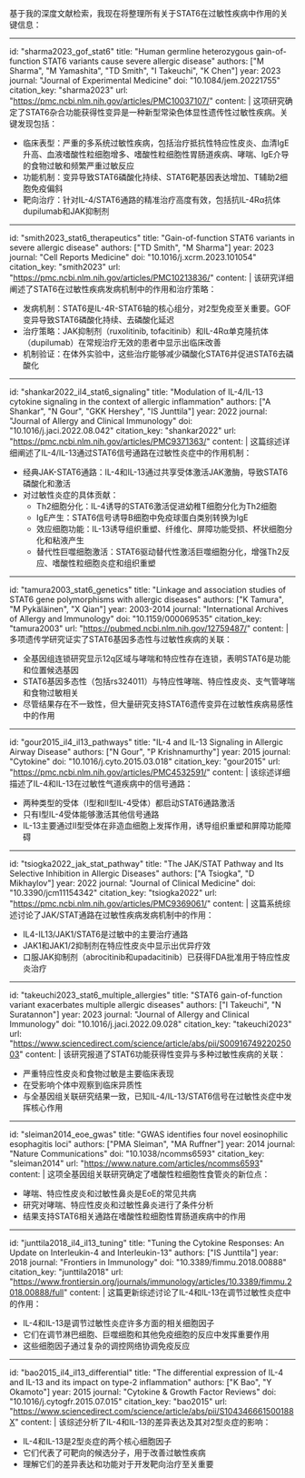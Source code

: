 基于我的深度文献检索，我现在将整理所有关于STAT6在过敏性疾病中作用的关键信息：

----
id: "sharma2023_gof_stat6"
title: "Human germline heterozygous gain-of-function STAT6 variants cause severe allergic disease"
authors: ["M Sharma", "M Yamashita", "TD Smith", "I Takeuchi", "K Chen"]
year: 2023
journal: "Journal of Experimental Medicine"
doi: "10.1084/jem.20221755"
citation_key: "sharma2023"
url: "https://pmc.ncbi.nlm.nih.gov/articles/PMC10037107/"
content: |
  这项研究确定了STAT6杂合功能获得性变异是一种新型常染色体显性遗传性过敏性疾病。关键发现包括：
  - 临床表型：严重的多系统过敏性疾病，包括治疗抵抗性特应性皮炎、血清IgE升高、血液嗜酸性粒细胞增多、嗜酸性粒细胞性胃肠道疾病、哮喘、IgE介导的食物过敏和频繁严重过敏反应
  - 功能机制：变异导致STAT6磷酸化持续、STAT6靶基因表达增加、T辅助2细胞免疫偏斜
  - 靶向治疗：针对IL-4/STAT6通路的精准治疗高度有效，包括抗IL-4Rα抗体dupilumab和JAK抑制剂

----
id: "smith2023_stat6_therapeutics"
title: "Gain-of-function STAT6 variants in severe allergic disease"
authors: ["TD Smith", "M Sharma"]
year: 2023
journal: "Cell Reports Medicine"
doi: "10.1016/j.xcrm.2023.101054"
citation_key: "smith2023"
url: "https://pmc.ncbi.nlm.nih.gov/articles/PMC10213836/"
content: |
  该研究详细阐述了STAT6在过敏性疾病发病机制中的作用和治疗策略：
  - 发病机制：STAT6是IL-4R-STAT6轴的核心组分，对2型免疫至关重要。GOF变异导致STAT6磷酸化持续、去磷酸化延迟
  - 治疗策略：JAK抑制剂（ruxolitinib, tofacitinib）和IL-4Rα单克隆抗体（dupilumab）在常规治疗无效的患者中显示出临床改善
  - 机制验证：在体外实验中，这些治疗能够减少磷酸化STAT6并促进STAT6去磷酸化

----
id: "shankar2022_il4_stat6_signaling"
title: "Modulation of IL-4/IL-13 cytokine signaling in the context of allergic inflammation"
authors: ["A Shankar", "N Gour", "GKK Hershey", "IS Junttila"]
year: 2022
journal: "Journal of Allergy and Clinical Immunology"
doi: "10.1016/j.jaci.2022.08.042"
citation_key: "shankar2022"
url: "https://pmc.ncbi.nlm.nih.gov/articles/PMC9371363/"
content: |
  这篇综述详细阐述了IL-4/IL-13通过STAT6信号通路在过敏性炎症中的作用机制：
  - 经典JAK-STAT6通路：IL-4和IL-13通过共享受体激活JAK激酶，导致STAT6磷酸化和激活
  - 对过敏性炎症的具体贡献：
    * Th2细胞分化：IL-4诱导的STAT6激活促进幼稚T细胞分化为Th2细胞
    * IgE产生：STAT6信号诱导B细胞中免疫球蛋白类别转换为IgE
    * 效应细胞功能：IL-13诱导组织重塑、纤维化、屏障功能受损、杯状细胞分化和粘液产生
    * 替代性巨噬细胞激活：STAT6驱动替代性激活巨噬细胞分化，增强Th2反应、嗜酸性粒细胞炎症和组织重塑

----
id: "tamura2003_stat6_genetics"
title: "Linkage and association studies of STAT6 gene polymorphisms with allergic diseases"
authors: ["K Tamura", "M Pykäläinen", "X Qian"]
year: 2003-2014
journal: "International Archives of Allergy and Immunology"
doi: "10.1159/000069535"
citation_key: "tamura2003"
url: "https://pubmed.ncbi.nlm.nih.gov/12759487/"
content: |
  多项遗传学研究证实了STAT6基因多态性与过敏性疾病的关联：
  - 全基因组连锁研究显示12q区域与哮喘和特应性存在连锁，表明STAT6是功能和位置候选基因
  - STAT6基因多态性（包括rs324011）与特应性哮喘、特应性皮炎、支气管哮喘和食物过敏相关
  - 尽管结果存在不一致性，但大量研究支持STAT6遗传变异在过敏性疾病易感性中的作用

----
id: "gour2015_il4_il13_pathways"
title: "IL-4 and IL-13 Signaling in Allergic Airway Disease"
authors: ["N Gour", "P Krishnamurthy"]
year: 2015
journal: "Cytokine"
doi: "10.1016/j.cyto.2015.03.018"
citation_key: "gour2015"
url: "https://pmc.ncbi.nlm.nih.gov/articles/PMC4532591/"
content: |
  该综述详细描述了IL-4和IL-13在过敏性气道疾病中的信号通路：
  - 两种类型的受体（I型和II型IL-4受体）都启动STAT6通路激活
  - 只有I型IL-4受体能够激活其他信号通路
  - IL-13主要通过II型受体在非造血细胞上发挥作用，诱导组织重塑和屏障功能障碍

----
id: "tsiogka2022_jak_stat_pathway"
title: "The JAK/STAT Pathway and Its Selective Inhibition in Allergic Diseases"
authors: ["A Tsiogka", "D Mikhaylov"]
year: 2022
journal: "Journal of Clinical Medicine"
doi: "10.3390/jcm11154342"
citation_key: "tsiogka2022"
url: "https://pmc.ncbi.nlm.nih.gov/articles/PMC9369061/"
content: |
  这篇系统综述讨论了JAK/STAT通路在过敏性疾病发病机制中的作用：
  - IL4-IL13/JAK1/STAT6是过敏中的主要治疗通路
  - JAK1和JAK1/2抑制剂在特应性皮炎中显示出优异疗效
  - 口服JAK抑制剂（abrocitinib和upadacitinib）已获得FDA批准用于特应性皮炎治疗

----
id: "takeuchi2023_stat6_multiple_allergies"
title: "STAT6 gain-of-function variant exacerbates multiple allergic diseases"
authors: ["I Takeuchi", "N Suratannon"]
year: 2023
journal: "Journal of Allergy and Clinical Immunology"
doi: "10.1016/j.jaci.2022.09.028"
citation_key: "takeuchi2023"
url: "https://www.sciencedirect.com/science/article/abs/pii/S0091674922025003"
content: |
  该研究报道了STAT6功能获得性变异与多种过敏性疾病的关联：
  - 严重特应性皮炎和食物过敏是主要临床表现
  - 在受影响个体中观察到临床异质性
  - 与全基因组关联研究结果一致，已知IL-4/IL-13/STAT6信号在过敏性炎症中发挥核心作用

----
id: "sleiman2014_eoe_gwas"
title: "GWAS identifies four novel eosinophilic esophagitis loci"
authors: ["PMA Sleiman", "MA Ruffner"]
year: 2014
journal: "Nature Communications"
doi: "10.1038/ncomms6593"
citation_key: "sleiman2014"
url: "https://www.nature.com/articles/ncomms6593"
content: |
  这项全基因组关联研究确定了嗜酸性粒细胞性食管炎的新位点：
  - 哮喘、特应性皮炎和过敏性鼻炎是EoE的常见共病
  - 研究对哮喘、特应性皮炎和过敏性鼻炎进行了条件分析
  - 结果支持STAT6相关通路在嗜酸性粒细胞性胃肠道疾病中的作用

----
id: "junttila2018_il4_il13_tuning"
title: "Tuning the Cytokine Responses: An Update on Interleukin-4 and Interleukin-13"
authors: ["IS Junttila"]
year: 2018
journal: "Frontiers in Immunology"
doi: "10.3389/fimmu.2018.00888"
citation_key: "junttila2018"
url: "https://www.frontiersin.org/journals/immunology/articles/10.3389/fimmu.2018.00888/full"
content: |
  这篇更新综述讨论了IL-4和IL-13在调节过敏性炎症中的作用：
  - IL-4和IL-13是调节过敏性炎症许多方面的相关细胞因子
  - 它们在调节淋巴细胞、巨噬细胞和其他免疫细胞的反应中发挥重要作用
  - 这些细胞因子通过复杂的调控网络协调免疫反应

----
id: "bao2015_il4_il13_differential"
title: "The differential expression of IL-4 and IL-13 and its impact on type-2 inflammation"
authors: ["K Bao", "Y Okamoto"]
year: 2015
journal: "Cytokine & Growth Factor Reviews"
doi: "10.1016/j.cytogfr.2015.07.015"
citation_key: "bao2015"
url: "https://www.sciencedirect.com/science/article/abs/pii/S104346661500188X"
content: |
  该综述分析了IL-4和IL-13的差异表达及其对2型炎症的影响：
  - IL-4和IL-13是2型炎症的两个核心细胞因子
  - 它们代表了可靶向的候选分子，用于改善过敏性疾病
  - 理解它们的差异表达和功能对于开发靶向治疗至关重要